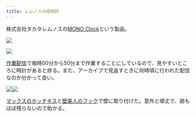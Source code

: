 ```yaml
---
title: レムノスの掛時計
---
```

株式会社タカタレムノスの[MONO Clock](https://www.amazon.co.jp/dp/B004UIT8BK)という製品。

![](https://lh4.googleusercontent.com/Dqtllcg4aQs5tkYaQy2slXbmqHCIPnp0o0qm_oWiJA-qGlhv_we1Aff0URyZ9YhxdQVXrAtwqS_BdZEZQ_yALmDEXpE8cc0mIJ7UHteC1b04QpftQVdpJ2hjtgb8Tm-QNc2R5enPFj6EMFwM8qeFeg)

![](https://lh4.googleusercontent.com/Janwl9Em75ZiGxPQ3A8nxOmX1uyjbV2qxRVxVr1KL4eq63Q7foBOxirUAUYBk9JIP-7jV33SeuIfcNzxAlvwTZ_Ox8GIl-UBP4YP5aMPwYG3H3hEZJKxqSYoHZxu2gWDvWChAppsyddiyjv8XBKZ6g)

[作業配信](https://www.youtube.com/channel/UC5s-KpSDGzxWPWNv94PnJHw)で毎時00分から50分まで作業することにしているので、見やすいところに時計があると捗る。また、アーカイブで見返すときに何時頃に行われた配信なのか分かって良い。

![](https://lh4.googleusercontent.com/ofWSqwZeCZV2kKkhbFzVrHdmOk9qyy-3O-y_eqUb9H_PocRqriFCpF-ITkQHyn0jW6aix0jINdErMHqtZjVAE93d5Z7wkodhoqsOEu1eoxaO1kotr1knqRJ8gOtttL5Ln9iICoh038vWk32XKUrzMg)![](https://lh4.googleusercontent.com/29OjhaQACsyc8A0sH6KCHehnid7teWYQbps7Ej2Dlmqp8ZkqDn4NwymUc6QsMF1BvKbpCE1Y2B7902BOWnX7bbyfcHAJMLDwKkgbaqgt3cgCRP6wgwDh1xaxIItkA0K5X2tb5aFh7ZyIjXLLsHyS4w)

[マックスのホッチキス](https://www.amazon.co.jp/dp/B000O9WRWG)と[壁美人のフック](https://www.amazon.co.jp/dp/B00CU78TDG)で壁に取り付けた。意外と頑丈で、跡もほぼ残らないので助かる。
